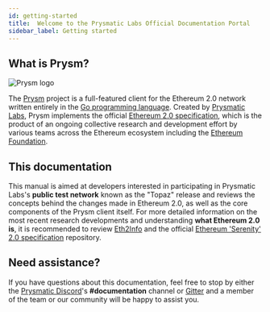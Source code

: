 ```yaml
---
id: getting-started
title:  Welcome to the Prysmatic Labs Official Documentation Portal
sidebar_label: Getting started
---
```


## What is Prysm?

![Prysm logo](/img/logo3.png "Prysmatic Labs")

The [Prysm](https://github.com/prysmaticlabs/prysm) project is a full-featured client for the Ethereum 2.0 network written entirely in the [Go programming language](https://golang.org). Created by [Prysmatic Labs](https://prysmaticlabs.com), Prysm implements the official [Ethereum 2.0 specification](https://github.com/ethereum/eth2.0-specs), which is the product of an ongoing collective research and development effort by various teams across the Ethereum ecosystem including the [Ethereum Foundation](https://ethereum.org).

## This documentation

This manual is aimed at developers interested in participating in Prysmatic Labs's **public test network** known as the "Topaz" release and reviews the concepts behind the changes made in Ethereum 2.0, as well as the core components of the Prysm client itself. For more detailed information on the most recent research developments and understanding **what Ethereum 2.0 is**, it is recommended to review [Eth2Info](https://eth2.info) and the official [Ethereum 'Serenity' 2.0 specification](https://github.com/ethereum/eth2.0-specs) repository.

## Need assistance?

If you have questions about this documentation, feel free to stop by either the [Prysmatic Discord](https://discord.gg/CTYGPUJ)'s **#documentation** channel or [Gitter](https://gitter.im/prysmaticlabs/geth-sharding?utm_source=badge&utm_medium=badge&utm_campaign=pr-badge) and a member of the team or our community will be happy to assist you.
